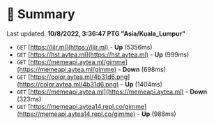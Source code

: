 # 📖 Summary
Last updated: **10/8/2022, 3:36:47 PTG "Asia/Kuala_Lumpur"**

- `GET` [https://lilr.ml](https://lilr.ml) - **Up** (5356ms)
- `GET` [https://hst.aytea.ml](https://hst.aytea.ml) - **Up** (999ms)
- `GET` [https://memeapi.aytea.ml/gimme](https://memeapi.aytea.ml/gimme) - **Down** (698ms)
- `GET` [https://color.aytea.ml/4b31d6.png](https://color.aytea.ml/4b31d6.png) - **Up** (1404ms)
- `GET` [https://memeapi.aytea.ml](https://memeapi.aytea.ml) - **Down** (323ms)
- `GET` [https://memeapi.aytea14.repl.co/gimme](https://memeapi.aytea14.repl.co/gimme) - **Up** (988ms)
